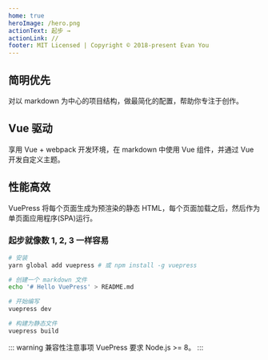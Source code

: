 ```yaml
---
home: true
heroImage: /hero.png
actionText: 起步 →
actionLink: //
footer: MIT Licensed | Copyright © 2018-present Evan You
---
```


<div style="text-align: center">
  <Bit/>
</div>

<div class="features">
  <div class="feature">
    <h2>简明优先</h2>
    <p>对以 markdown 为中心的项目结构，做最简化的配置，帮助你专注于创作。</p>
  </div>
  <div class="feature">
    <h2>Vue 驱动</h2>
    <p>享用 Vue + webpack 开发环境，在 markdown 中使用 Vue 组件，并通过 Vue 开发自定义主题。</p>
  </div>
  <div class="feature">
    <h2>性能高效</h2>
    <p>VuePress 将每个页面生成为预渲染的静态 HTML，每个页面加载之后，然后作为单页面应用程序(SPA)运行。</p>
  </div>
</div>

### 起步就像数 1, 2, 3 一样容易

``` bash
# 安装
yarn global add vuepress # 或 npm install -g vuepress

# 创建一个 markdown 文件
echo '# Hello VuePress' > README.md

# 开始编写
vuepress dev

# 构建为静态文件
vuepress build
```

::: warning 兼容性注意事项
VuePress 要求 Node.js >= 8。
:::
